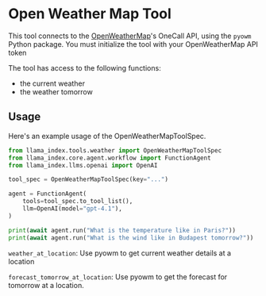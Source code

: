 # Open Weather Map Tool

This tool connects to the [OpenWeatherMap](https://openweathermap.org/api)'s OneCall API, using the `pyowm` Python package. You must initialize the tool with your OpenWeatherMap API token

The tool has access to the following functions:

- the current weather
- the weather tomorrow

## Usage

Here's an example usage of the OpenWeatherMapToolSpec.

```python
from llama_index.tools.weather import OpenWeatherMapToolSpec
from llama_index.core.agent.workflow import FunctionAgent
from llama_index.llms.openai import OpenAI

tool_spec = OpenWeatherMapToolSpec(key="...")

agent = FunctionAgent(
    tools=tool_spec.to_tool_list(),
    llm=OpenAI(model="gpt-4.1"),
)

print(await agent.run("What is the temperature like in Paris?"))
print(await agent.run("What is the wind like in Budapest tomorrow?"))
```

`weather_at_location`: Use pyowm to get current weather details at a location

`forecast_tomorrow_at_location`: Use pyowm to get the forecast for tomorrow at a location.
